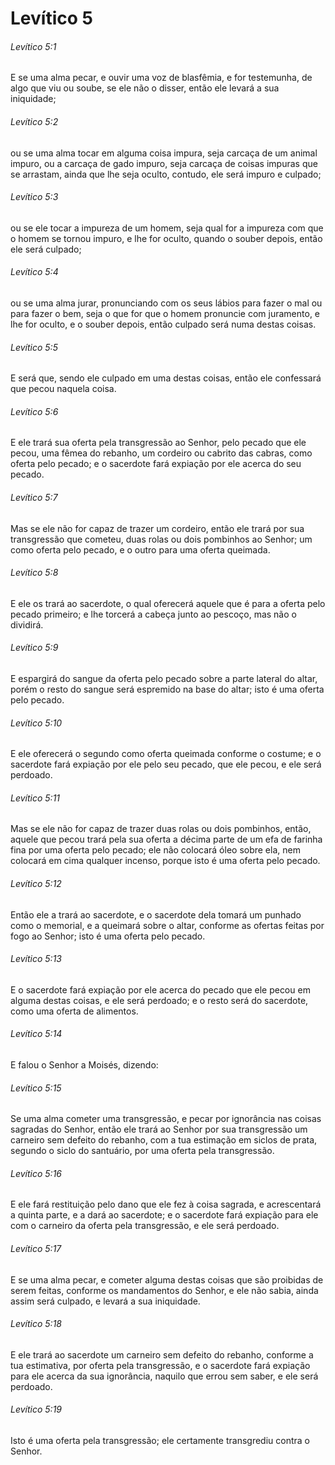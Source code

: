 # Levítico 5

###### Levítico 5:1

E se uma alma pecar, e ouvir uma voz de blasfêmia, e for testemunha, de algo que viu ou soube, se ele não o disser, então ele levará a sua iniquidade;

###### Levítico 5:2

ou se uma alma tocar em alguma coisa impura, seja carcaça de um animal impuro, ou a carcaça de gado impuro, seja carcaça de coisas impuras que se arrastam, ainda que lhe seja oculto, contudo, ele será impuro e culpado;

###### Levítico 5:3

ou se ele tocar a impureza de um homem, seja qual for a impureza com que o homem se tornou impuro, e lhe for oculto, quando o souber depois, então ele será culpado;

###### Levítico 5:4

ou se uma alma jurar, pronunciando com os seus lábios para fazer o mal ou para fazer o bem, seja o que for que o homem pronuncie com juramento, e lhe for oculto, e o souber depois, então culpado será numa destas coisas.

###### Levítico 5:5

E será que, sendo ele culpado em uma destas coisas, então ele confessará que pecou naquela coisa.

###### Levítico 5:6

E ele trará sua oferta pela transgressão ao Senhor, pelo pecado que ele pecou, uma fêmea do rebanho, um cordeiro ou cabrito das cabras, como oferta pelo pecado; e o sacerdote fará expiação por ele acerca do seu pecado.

###### Levítico 5:7

Mas se ele não for capaz de trazer um cordeiro, então ele trará por sua transgressão que cometeu, duas rolas ou dois pombinhos ao Senhor; um como oferta pelo pecado, e o outro para uma oferta queimada.

###### Levítico 5:8

E ele os trará ao sacerdote, o qual oferecerá aquele que é para a oferta pelo pecado primeiro; e lhe torcerá a cabeça junto ao pescoço, mas não o dividirá.

###### Levítico 5:9

E espargirá do sangue da oferta pelo pecado sobre a parte lateral do altar, porém o resto do sangue será espremido na base do altar; isto é uma oferta pelo pecado.

###### Levítico 5:10

E ele oferecerá o segundo como oferta queimada conforme o costume; e o sacerdote fará expiação por ele pelo seu pecado, que ele pecou, e ele será perdoado.

###### Levítico 5:11

Mas se ele não for capaz de trazer duas rolas ou dois pombinhos, então, aquele que pecou trará pela sua oferta a décima parte de um efa de farinha fina por uma oferta pelo pecado; ele não colocará óleo sobre ela, nem colocará em cima qualquer incenso, porque isto é uma oferta pelo pecado.

###### Levítico 5:12

Então ele a trará ao sacerdote, e o sacerdote dela tomará um punhado como o memorial, e a queimará sobre o altar, conforme as ofertas feitas por fogo ao Senhor; isto é uma oferta pelo pecado.

###### Levítico 5:13

E o sacerdote fará expiação por ele acerca do pecado que ele pecou em alguma destas coisas, e ele será perdoado; e o resto será do sacerdote, como uma oferta de alimentos.

###### Levítico 5:14

E falou o Senhor a Moisés, dizendo:

###### Levítico 5:15

Se uma alma cometer uma transgressão, e pecar por ignorância nas coisas sagradas do Senhor, então ele trará ao Senhor por sua transgressão um carneiro sem defeito do rebanho, com a tua estimação em siclos de prata, segundo o siclo do santuário, por uma oferta pela transgressão.

###### Levítico 5:16

E ele fará restituição pelo dano que ele fez à coisa sagrada, e acrescentará a quinta parte, e a dará ao sacerdote; e o sacerdote fará expiação para ele com o carneiro da oferta pela transgressão, e ele será perdoado.

###### Levítico 5:17

E se uma alma pecar, e cometer alguma destas coisas que são proibidas de serem feitas, conforme os mandamentos do Senhor, e ele não sabia, ainda assim será culpado, e levará a sua iniquidade.

###### Levítico 5:18

E ele trará ao sacerdote um carneiro sem defeito do rebanho, conforme a tua estimativa, por oferta pela transgressão, e o sacerdote fará expiação para ele acerca da sua ignorância, naquilo que errou sem saber, e ele será perdoado.

###### Levítico 5:19

Isto é uma oferta pela transgressão; ele certamente transgrediu contra o Senhor.

